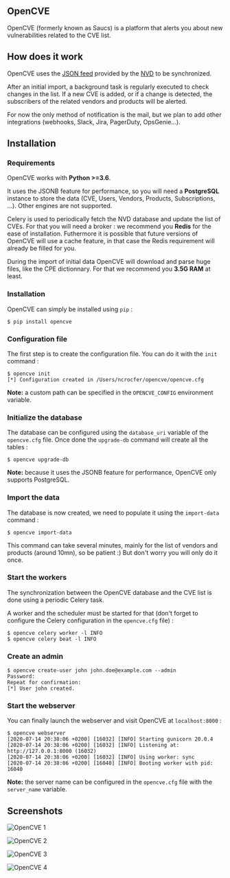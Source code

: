 OpenCVE
-------

OpenCVE (formerly known as Saucs) is a platform that alerts you about new vulnerabilities related to the CVE list.

## How does it work

OpenCVE uses the [JSON feed](https://nvd.nist.gov/vuln/data-feeds#JSON_FEED) provided by the [NVD](https://nvd.nist.gov/) to be synchronized.

After an initial import, a background task is regularly executed to check changes in the list. If a new CVE is added, or if a change is detected, the subscribers of the related vendors and products will be alerted.

For now the only method of notification is the mail, but we plan to add other integrations (webhooks, Slack, Jira, PagerDuty, OpsGenie...).

## Installation

### Requirements

OpenCVE works with **Python >=3.6**.

It uses the JSONB feature for performance, so you will need a **PostgreSQL** instance to store the data (CVE, Users, Vendors, Products, Subscriptions, ...). Other engines are not supported.

Celery is used to periodically fetch the NVD database and update the list of CVEs. For that you will need a broker : we recommend you **Redis** for the ease of installation. Futhermore it is possible that future versions of OpenCVE will use a cache feature, in that case the Redis requirement will already be filled for you.

During the import of initial data OpenCVE will download and parse huge files, like the CPE dictionnary. For that we recommend you **3.5G RAM** at least.

### Installation

OpenCVE can simply be installed using `pip` :

```
$ pip install opencve
```

### Configuration file

The first step is to create the configuration file. You can do it with the `init` command :

```
$ opencve init
[*] Configuration created in /Users/ncrocfer/opencve/opencve.cfg
```

**Note:** a custom path can be specified in the `OPENCVE_CONFIG` environment variable.

### Initialize the database

The database can be configured using the `database_uri` variable of the `opencve.cfg` file. Once done the `upgrade-db` command will create all the tables :

```
$ opencve upgrade-db
```

**Note:** because it uses the JSONB feature for performance, OpenCVE only supports PostgreSQL.

### Import the data

The database is now created, we need to populate it using the `import-data` command :

```
$ opencve import-data
```

This command can take several minutes, mainly for the list of vendors and products (around 10mn), so be patient :) But don't worry you will only do it once.

### Start the workers

The synchronization between the OpenCVE database and the CVE list is done using a periodic Celery task.

A worker and the scheduler must be started for that (don't forget to configure the Celery configuration in the `opencve.cfg` file) :

```
$ opencve celery worker -l INFO
$ opencve celery beat -l INFO
```

### Create an admin

```
$ opencve create-user john john.doe@example.com --admin
Password:
Repeat for confirmation:
[*] User john created.
```

### Start the webserver

You can finally launch the webserver and visit OpenCVE at `localhost:8000` :

```
$ opencve webserver
[2020-07-14 20:38:06 +0200] [16032] [INFO] Starting gunicorn 20.0.4
[2020-07-14 20:38:06 +0200] [16032] [INFO] Listening at: http://127.0.0.1:8000 (16032)
[2020-07-14 20:38:06 +0200] [16032] [INFO] Using worker: sync
[2020-07-14 20:38:06 +0200] [16040] [INFO] Booting worker with pid: 16040
```

**Note:** the server name can be configured in the `opencve.cfg` file with the `server_name` variable.

## Screenshots

![OpenCVE 1](../master/opencve1.png?raw=true)

![OpenCVE 2](../master/opencve2.png?raw=true)

![OpenCVE 3](../master/opencve3.png?raw=true)

![OpenCVE 4](../master/opencve4.png?raw=true)
